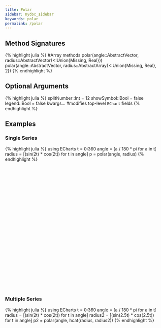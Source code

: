 ```yaml
---
title: Polar
sidebar: mydoc_sidebar
keywords: polar
permalink: /polar
---
```


## Method Signatures
{% highlight julia %}
#Array methods
polar(angle::AbstractVector, radius::AbstractVector{<:Union{Missing, Real}})
polar(angle::AbstractVector, radius::AbstractArray{<:Union{Missing, Real}, 2})
{% endhighlight %}

## Optional Arguments
{% highlight julia %}
splitNumber::Int = 12
showSymbol::Bool = false
legend::Bool = false
kwargs... #modifies top-level `EChart` fields
{% endhighlight %}

## Examples

### Single Series
{% highlight julia %}
using ECharts
t = 0:360
angle = [a / 180 * pi for a in t]
radius = [(sin(2t) * cos(2t)) for t in angle]
p = polar(angle, radius)
{% endhighlight %}

<div id="polar1" style="height:400px;width:800px;"></div>
<script type="text/javascript">

    // Initialize after dom ready
    var myChart = echarts.init(document.getElementById("polar1"), JSON.parse(roma()));

    // Load data into the ECharts instance
    myChart.setOption(
{"radiusAxis":{"splitNumber":5,"scale":false,"minInterval":0,"min":0,"triggerEvent":false,"polarIndex":0,"inverse":false,"nameLocation":"start","nameGap":15,"silent":true,"type":"value"},"ec_charttype":"polar","series":[{"name":"Series 1","yAxisIndex":0,"xAxisIndex":0,"smooth":false,"data":[[0.0,0.0],[0.03487823687206265,0.017453292519943295],[0.06958655048003272,0.03490658503988659],[0.10395584540887964,0.05235987755982988],[0.13781867790849958,0.06981317007977318],[0.17101007166283433,0.08726646259971647],[0.2033683215379001,0.10471975511965977],[0.2347357813929454,0.12217304763960307],[0.26495963211660245,0.13962634015954636],[0.2938926261462365,0.15707963267948966],[0.3213938048432697,0.17453292519943295],[0.3473291852294986,0.19198621771937624],[0.37157241273869707,0.20943951023931953],[0.394005376803361,0.22689280275926282],[0.41451878627752087,0.24434609527920614],[0.4330127018922193,0.2617993877991494],[0.44939702314958346,0.2792526803190927],[0.4635919272833937,0.296705972839036],[0.4755282581475768,0.3141592653589793],[0.48514786313799824,0.33161255787892263],[0.49240387650610395,0.3490658503988659],[0.4972609476841367,0.3665191429188092],[0.4996954135095479,0.3839724354387525],[0.4996954135095479,0.40142572795869574],[0.49726094768413664,0.41887902047863906],[0.49240387650610407,0.4363323129985824],[0.48514786313799824,0.45378560551852565],[0.4755282581475768,0.47123889803846897],[0.4635919272833937,0.4886921905584123],[0.4493970231495835,0.5061454830783556],[0.4330127018922194,0.5235987755982988],[0.41451878627752087,0.5410520681182421],[0.39400537680336106,0.5585053606381855],[0.37157241273869723,0.5759586531581287],[0.34732918522949874,0.593411945678072],[0.32139380484326974,0.6108652381980153],[0.29389262614623657,0.6283185307179586],[0.26495963211660245,0.6457718232379019],[0.23473578139294535,0.6632251157578453],[0.20336832153790002,0.6806784082777886],[0.1710100716628344,0.6981317007977318],[0.1378186779084996,0.7155849933176751],[0.10395584540887964,0.7330382858376184],[0.06958655048003265,0.7504915783575618],[0.03487823687206276,0.767944870877505],[6.123233995736766e-17,0.7853981633974483],[-0.034878236872062415,0.8028514559173915],[-0.06958655048003275,0.8203047484373349],[-0.10395584540887953,0.8377580409572781],[-0.1378186779084993,0.8552113334772213],[-0.17101007166283433,0.8726646259971648],[-0.2033683215378999,0.890117918517108],[-0.23473578139294524,0.9075712110370513],[-0.26495963211660234,0.9250245035569946],[-0.2938926261462365,0.9424777960769379],[-0.3213938048432697,0.9599310885968813],[-0.3473291852294987,0.9773843811168246],[-0.37157241273869707,0.9948376736367678],[-0.39400537680336106,1.0122909661567112],[-0.4145187862775207,1.0297442586766543],[-0.4330127018922192,1.0471975511965976],[-0.4493970231495834,1.064650843716541],[-0.4635919272833936,1.0821041362364843],[-0.4755282581475767,1.0995574287564276],[-0.4851478631379983,1.117010721276371],[-0.49240387650610407,1.1344640137963142],[-0.4972609476841366,1.1519173063162573],[-0.4996954135095479,1.1693705988362009],[-0.4996954135095479,1.186823891356144],[-0.4972609476841366,1.2042771838760875],[-0.49240387650610407,1.2217304763960306],[-0.4851478631379983,1.239183768915974],[-0.4755282581475768,1.2566370614359172],[-0.4635919272833937,1.2740903539558606],[-0.44939702314958346,1.2915436464758039],[-0.4330127018922193,1.3089969389957472],[-0.4145187862775208,1.3264502315156905],[-0.3940053768033611,1.3439035240356336],[-0.371572412738697,1.3613568165555772],[-0.3473291852294988,1.3788101090755203],[-0.3213938048432698,1.3962634015954636],[-0.2938926261462366,1.413716694115407],[-0.2649596321166025,1.4311699866353502],[-0.2347357813929454,1.4486232791552935],[-0.2033683215379001,1.4660765716752369],[-0.17101007166283472,1.48352986419518],[-0.13781867790849947,1.5009831567151235],[-0.10395584540887992,1.5184364492350666],[-0.06958655048003294,1.53588974175501],[-0.034878236872062825,1.5533430342749532],[-1.2246467991473532e-16,1.5707963267948966],[0.03487823687206258,1.5882496193148399],[0.06958655048003226,1.605702911834783],[0.10395584540887969,1.6231562043547265],[0.13781867790849966,1.6406094968746698],[0.17101007166283447,1.6580627893946132],[0.20336832153789985,1.6755160819145563],[0.23473578139294518,1.6929693744344996],[0.26495963211660195,1.7104226669544427],[0.29389262614623685,1.7278759594743864],[0.3213938048432696,1.7453292519943295],[0.3473291852294986,1.7627825445142729],[0.37157241273869684,1.780235837034216],[0.39400537680336073,1.7976891295541593],[0.41451878627752065,1.8151424220741026],[0.4330127018922194,1.8325957145940461],[0.4493970231495834,1.8500490071139892],[0.4635919272833936,1.8675022996339325],[0.4755282581475767,1.8849555921538759],[0.48514786313799807,1.902408884673819],[0.492403876506104,1.9198621771937625],[0.4972609476841367,1.9373154697137058],[0.4996954135095479,1.9547687622336491],[0.4996954135095478,1.9722220547535922],[0.4972609476841367,1.9896753472735356],[0.49240387650610407,2.007128639793479],[0.4851478631379982,2.0245819323134224],[0.4755282581475768,2.0420352248333655],[0.4635919272833939,2.0594885173533086],[0.4493970231495835,2.076941809873252],[0.43301270189221963,2.0943951023931953],[0.41451878627752087,2.111848394913139],[0.3940053768033612,2.129301687433082],[0.37157241273869707,2.1467549799530254],[0.34732918522949885,2.1642082724729685],[0.32139380484327024,2.1816615649929116],[0.2938926261462367,2.199114857512855],[0.26495963211660223,2.2165681500327987],[0.23473578139294546,2.234021442552742],[0.20336832153790052,2.251474735072685],[0.17101007166283433,2.2689280275926285],[0.13781867790849997,2.2863813201125716],[0.10395584540888042,2.3038346126325147],[0.069586550480033,2.321287905152458],[0.03487823687206244,2.3387411976724017],[1.8369701987210297e-16,2.356194490192345],[-0.034878236872062075,2.373647782712288],[-0.06958655048003265,2.3911010752322315],[-0.10395584540888006,2.408554367752175],[-0.1378186779084996,2.426007660272118],[-0.171010071662834,2.443460952792061],[-0.2033683215379002,2.4609142453120048],[-0.23473578139294515,2.478367537831948],[-0.26495963211660184,2.495820830351891],[-0.2938926261462364,2.5132741228718345],[-0.3213938048432699,2.530727415391778],[-0.34732918522949857,2.548180707911721],[-0.3715724127386968,2.5656340004316642],[-0.394005376803361,2.5830872929516078],[-0.4145187862775206,2.600540585471551],[-0.4330127018922194,2.6179938779914944],[-0.4493970231495833,2.6354471705114375],[-0.4635919272833938,2.652900463031381],[-0.4755282581475767,2.670353755551324],[-0.4851478631379981,2.6878070480712672],[-0.492403876506104,2.705260340591211],[-0.4972609476841367,2.7227136331111543],[-0.4996954135095478,2.7401669256310974],[-0.4996954135095479,2.7576202181510405],[-0.49726094768413676,2.7750735106709836],[-0.49240387650610407,2.792526803190927],[-0.4851478631379982,2.8099800957108707],[-0.47552825814757693,2.827433388230814],[-0.463591927283394,2.844886680750757],[-0.44939702314958346,2.8623399732707004],[-0.4330127018922196,2.8797932657906435],[-0.41451878627752087,2.897246558310587],[-0.39400537680336123,2.91469985083053],[-0.3715724127386971,2.9321531433504737],[-0.3473291852294989,2.949606435870417],[-0.32139380484327024,2.96705972839036],[-0.29389262614623674,2.9845130209103035],[-0.26495963211660223,3.001966313430247],[-0.23473578139294554,3.01941960595019],[-0.2033683215379006,3.036872898470133],[-0.17101007166283438,3.0543261909900767],[-0.13781867790850003,3.07177948351002],[-0.10395584540888049,3.089232776029963],[-0.06958655048003305,3.1066860685499065],[-0.034878236872062506,3.12413936106985],[-2.4492935982947064e-16,3.141592653589793],[0.03487823687206201,3.159045946109736],[0.06958655048003258,3.1764992386296798],[0.10395584540887913,3.193952531149623],[0.1378186779084987,3.211405823669566],[0.17101007166283394,3.2288591161895095],[0.20336832153790013,3.246312408709453],[0.23473578139294585,3.2637657012293966],[0.2649596321166026,3.2812189937493397],[0.29389262614623635,3.2986722862692828],[0.32139380484326985,3.3161255787892263],[0.3473291852294985,3.3335788713091694],[0.37157241273869673,3.3510321638291125],[0.39400537680336095,3.368485456349056],[0.4145187862775206,3.385938748868999],[0.4330127018922189,3.4033920413889422],[0.44939702314958296,3.4208453339088853],[0.4635919272833937,3.4382986264288293],[0.475528258147577,3.455751918948773],[0.48514786313799824,3.473205211468716],[0.49240387650610395,3.490658503988659],[0.4972609476841367,3.5081117965086026],[0.4996954135095479,3.5255650890285457],[0.4996954135095479,3.543018381548489],[0.4972609476841368,3.560471674068432],[0.49240387650610407,3.5779249665883754],[0.4851478631379984,3.5953782591083185],[0.47552825814757715,3.6128315516282616],[0.4635919272833939,3.630284844148205],[0.44939702314958313,3.647738136668149],[0.4330127018922192,3.6651914291880923],[0.41451878627752087,3.6826447217080354],[0.3940053768033613,3.7000980142279785],[0.3715724127386971,3.717551306747922],[0.3473291852294989,3.735004599267865],[0.3213938048432703,3.752457891787808],[0.29389262614623685,3.7699111843077517],[0.26495963211660306,3.787364476827695],[0.23473578139294637,3.804817769347638],[0.20336832153790063,3.8222710618675815],[0.17101007166283444,3.839724354387525],[0.13781867790849922,3.8571776469074686],[0.10395584540887966,3.8746309394274117],[0.06958655048003312,3.8920842319473548],[0.03487823687206256,3.9095375244672983],[3.061616997868383e-16,3.9269908169872414],[-0.03487823687206195,3.9444441095071845],[-0.06958655048003252,3.961897402027128],[-0.10395584540887907,3.979350694547071],[-0.1378186779084986,3.9968039870670142],[-0.17101007166283388,4.014257279586958],[-0.20336832153790088,4.031710572106902],[-0.2347357813929458,4.049163864626845],[-0.26495963211660256,4.066617157146788],[-0.2938926261462363,4.084070449666731],[-0.3213938048432691,4.101523742186674],[-0.34732918522949785,4.118977034706617],[-0.3715724127386973,4.136430327226561],[-0.3940053768033609,4.153883619746504],[-0.41451878627752053,4.171336912266447],[-0.4330127018922189,4.1887902047863905],[-0.44939702314958285,4.206243497306334],[-0.4635919272833937,4.223696789826278],[-0.4755282581475767,4.241150082346221],[-0.48514786313799807,4.258603374866164],[-0.4924038765061041,4.276056667386108],[-0.49726094768413676,4.293509959906051],[-0.4996954135095478,4.310963252425994],[-0.4996954135095479,4.328416544945937],[-0.49726094768413676,4.34586983746588],[-0.4924038765061043,4.363323129985823],[-0.4851478631379982,4.380776422505767],[-0.4755282581475769,4.39822971502571],[-0.463591927283394,4.4156830075456535],[-0.44939702314958324,4.4331363000655974],[-0.43301270189221924,4.4505895925855405],[-0.4145187862775209,4.468042885105484],[-0.3940053768033613,4.485496177625427],[-0.37157241273869773,4.50294947014537],[-0.3473291852294983,4.520402762665314],[-0.3213938048432697,4.537856055185257],[-0.29389262614623685,4.5553093477052],[-0.2649596321166031,4.572762640225143],[-0.23473578139294643,4.590215932745086],[-0.20336832153790152,4.607669225265029],[-0.1710100716628345,4.625122517784973],[-0.13781867790850014,4.642575810304916],[-0.10395584540887887,4.66002910282486],[-0.0695865504800323,4.6774823953448035],[-0.03487823687206262,4.694935687864747],[-3.6739403974420594e-16,4.71238898038469],[0.03487823687206189,4.729842272904633],[0.06958655048003158,4.747295565424576],[0.10395584540887816,4.764748857944519],[0.13781867790849942,4.782202150464463],[0.1710100716628338,4.799655442984406],[0.20336832153790083,4.81710873550435],[0.23473578139294574,4.834562028024293],[0.2649596321166025,4.852015320544236],[0.29389262614623624,4.869468613064179],[0.32139380484326907,4.886921905584122],[0.3473291852294978,4.9043751981040655],[0.37157241273869723,4.9218284906240095],[0.39400537680336084,4.939281783143953],[0.41451878627752053,4.956735075663896],[0.43301270189221885,4.974188368183839],[0.4493970231495829,4.991641660703782],[0.4635919272833937,5.009094953223726],[0.47552825814757665,5.026548245743669],[0.485147863137998,5.044001538263612],[0.4924038765061042,5.061454830783556],[0.4972609476841367,5.078908123303499],[0.4996954135095479,5.096361415823442],[0.4996954135095479,5.113814708343385],[0.49726094768413676,5.1312680008633285],[0.49240387650610423,5.148721293383272],[0.4851478631379983,5.1661745859032155],[0.47552825814757693,5.183627878423159],[0.463591927283394,5.201081170943102],[0.44939702314958324,5.218534463463046],[0.4330127018922192,5.235987755982989],[0.414518786277521,5.253441048502932],[0.39400537680336134,5.270894341022875],[0.37157241273869784,5.288347633542818],[0.34732918522949835,5.305800926062762],[0.32139380484326974,5.323254218582705],[0.2938926261462369,5.340707511102648],[0.26495963211660317,5.358160803622591],[0.23473578139294646,5.3756140961425345],[0.20336832153790158,5.393067388662478],[0.17101007166283458,5.410520681182422],[0.1378186779085002,5.427973973702365],[0.10395584540887894,5.445427266222309],[0.06958655048003237,5.462880558742252],[0.034878236872062686,5.480333851262195],[4.286263797015736e-16,5.497787143782138],[-0.03487823687206183,5.515240436302081],[-0.06958655048003151,5.532693728822024],[-0.10395584540887809,5.550147021341967],[-0.13781867790849936,5.567600313861911],[-0.17101007166283377,5.585053606381854],[-0.20336832153790077,5.602506898901798],[-0.23473578139294568,5.619960191421741],[-0.26495963211660245,5.6374134839416845],[-0.29389262614623624,5.654866776461628],[-0.321393804843269,5.672320068981571],[-0.3473291852294978,5.689773361501514],[-0.37157241273869723,5.707226654021458],[-0.39400537680336084,5.724679946541401],[-0.4145187862775205,5.742133239061344],[-0.4330127018922188,5.759586531581287],[-0.4493970231495829,5.77703982410123],[-0.4635919272833937,5.794493116621174],[-0.47552825814757665,5.811946409141117],[-0.485147863137998,5.82939970166106],[-0.49240387650610407,5.846852994181004],[-0.4972609476841367,5.8643062867009474],[-0.49969541350954777,5.8817595792208905],[-0.4996954135095478,5.899212871740834],[-0.49726094768413676,5.916666164260777],[-0.49240387650610434,5.93411945678072],[-0.48514786313799824,5.951572749300664],[-0.4755282581475769,5.969026041820607],[-0.46359192728339405,5.98647933434055],[-0.44939702314958335,6.003932626860494],[-0.43301270189221924,6.021385919380437],[-0.414518786277521,6.03883921190038],[-0.3940053768033614,6.056292504420323],[-0.37157241273869784,6.073745796940266],[-0.3473291852294984,6.09119908946021],[-0.32139380484326974,6.1086523819801535],[-0.29389262614623696,6.126105674500097],[-0.2649596321166033,6.14355896702004],[-0.2347357813929465,6.161012259539983],[-0.20336832153790163,6.178465552059926],[-0.17101007166283463,6.19591884457987],[-0.13781867790850028,6.213372137099813],[-0.10395584540887899,6.230825429619757],[-0.06958655048003243,6.2482787221397],[-0.03487823687206275,6.265732014659643],[-4.898587196589413e-16,6.283185307179586]],"showSymbol":false,"type":"line","coordinateSystem":"polar"}],"theme":{"geo":{"label":{"normal":{"textStyle":{"color":"#000000"}},"emphasis":{"textStyle":{"color":"rgb(100,0,0)"}}},"itemStyle":{"normal":{"borderColor":"#444444","borderWidth":0.5,"areaColor":"#eeeeee"},"emphasis":{"borderColor":"#444444","borderWidth":1,"areaColor":"rgba(255,215,0,0.8)"}}},"parallel":{"itemStyle":{"normal":{"borderWidth":0,"borderColor":"#ccc"},"emphasis":{"borderWidth":0,"borderColor":"#ccc"}}},"markPoint":{"label":{"normal":{"textStyle":{"color":"#eeeeee"}},"emphasis":{"textStyle":{"color":"#eeeeee"}}}},"visualMap":{"color":["#e01f54","#e7dbc3"]},"funnel":{"itemStyle":{"normal":{"borderWidth":0,"borderColor":"#ccc"},"emphasis":{"borderWidth":0,"borderColor":"#ccc"}}},"bar":{"itemStyle":{"normal":{"barBorderColor":"#ccc","barBorderWidth":0},"emphasis":{"barBorderColor":"#ccc","barBorderWidth":0}}},"map":{"label":{"normal":{"textStyle":{"color":"#000000"}},"emphasis":{"textStyle":{"color":"rgb(100,0,0)"}}},"itemStyle":{"normal":{"borderColor":"#444444","borderWidth":0.5,"areaColor":"#eeeeee"},"emphasis":{"borderColor":"#444444","borderWidth":1,"areaColor":"rgba(255,215,0,0.8)"}}},"scatter":{"itemStyle":{"normal":{"borderWidth":0,"borderColor":"#ccc"},"emphasis":{"borderWidth":0,"borderColor":"#ccc"}}},"pie":{"itemStyle":{"normal":{"borderWidth":0,"borderColor":"#ccc"},"emphasis":{"borderWidth":0,"borderColor":"#ccc"}}},"graph":{"label":{"normal":{"textStyle":{"color":"#eeeeee"}}},"symbolSize":4,"itemStyle":{"normal":{"borderWidth":0,"borderColor":"#ccc"}},"smooth":false,"symbol":"emptyCircle","color":["#e01f54","#001852","#f5e8c8","#b8d2c7","#c6b38e","#a4d8c2","#f3d999","#d3758f","#dcc392","#2e4783","#82b6e9","#ff6347","#a092f1","#0a915d","#eaf889","#6699FF","#ff6666","#3cb371","#d5b158","#38b6b6"],"lineStyle":{"normal":{"color":"#aaaaaa","width":1}}},"backgroundColor":"rgba(0,0,0,0)","line":{"symbolSize":4,"itemStyle":{"normal":{"borderWidth":1}},"smooth":false,"symbol":"emptyCircle","lineStyle":{"normal":{"width":2}}},"candlestick":{"itemStyle":{"normal":{"borderColor0":"#b8d2c7","color":"#e01f54","borderColor":"#f5e8c8","borderWidth":1,"color0":"#001852"}}},"sankey":{"itemStyle":{"normal":{"borderWidth":0,"borderColor":"#ccc"},"emphasis":{"borderWidth":0,"borderColor":"#ccc"}}},"valueAxis":{"axisLine":{"show":true,"lineStyle":{"color":"#333"}},"axisLabel":{"textStyle":{"color":"#333"},"show":true},"splitLine":{"show":true,"lineStyle":{"color":["#ccc"]}},"splitArea":{"areaStyle":{"color":["rgba(250,250,250,0.3)","rgba(200,200,200,0.3)"]},"show":false},"axisTick":{"show":true,"lineStyle":{"color":"#333"}}},"toolbox":{"iconStyle":{"normal":{"borderColor":"#999999"},"emphasis":{"borderColor":"#666666"}}},"categoryAxis":{"axisLine":{"show":true,"lineStyle":{"color":"#333"}},"axisLabel":{"textStyle":{"color":"#333"},"show":true},"splitLine":{"show":false,"lineStyle":{"color":["#ccc"]}},"splitArea":{"areaStyle":{"color":["rgba(250,250,250,0.3)","rgba(200,200,200,0.3)"]},"show":false},"axisTick":{"show":true,"lineStyle":{"color":"#333"}}},"tooltip":{"axisPointer":{"crossStyle":{"color":"#cccccc","width":1},"lineStyle":{"color":"#cccccc","width":1}}},"timeline":{"label":{"normal":{"textStyle":{"color":"#293c55"}},"emphasis":{"textStyle":{"color":"#293c55"}}},"controlStyle":{"normal":{"color":"#293c55","borderColor":"#293c55","borderWidth":0.5},"emphasis":{"color":"#293c55","borderColor":"#293c55","borderWidth":0.5}},"checkpointStyle":{"color":"#e43c59","borderColor":"rgba(194,53,49,0.5)"},"itemStyle":{"normal":{"color":"#293c55","borderWidth":1},"emphasis":{"color":"#a9334c"}},"lineStyle":{"color":"#293c55","width":1}},"radar":{"symbolSize":4,"itemStyle":{"normal":{"borderWidth":1}},"smooth":false,"symbol":"emptyCircle","lineStyle":{"normal":{"width":2}}},"logAxis":{"axisLine":{"show":true,"lineStyle":{"color":"#333"}},"axisLabel":{"textStyle":{"color":"#333"},"show":true},"splitLine":{"show":true,"lineStyle":{"color":["#ccc"]}},"splitArea":{"areaStyle":{"color":["rgba(250,250,250,0.3)","rgba(200,200,200,0.3)"]},"show":false},"axisTick":{"show":true,"lineStyle":{"color":"#333"}}},"textStyle":{},"gauge":{"itemStyle":{"normal":{"borderWidth":0,"borderColor":"#ccc"},"emphasis":{"borderWidth":0,"borderColor":"#ccc"}}},"boxplot":{"itemStyle":{"normal":{"borderWidth":1},"emphasis":{"borderWidth":2}}},"color":["#e01f54","#001852","#f5e8c8","#b8d2c7","#c6b38e","#a4d8c2","#f3d999","#d3758f","#dcc392","#2e4783","#82b6e9","#ff6347","#a092f1","#0a915d","#eaf889","#6699FF","#ff6666","#3cb371","#d5b158","#38b6b6"],"title":{"textStyle":{"color":"#333333"},"subtextStyle":{"color":"#aaaaaa"}},"dataZoom":{"dataBackgroundColor":"rgba(47,69,84,0.3)","textStyle":{"color":"#333333"},"handleSize":"100%","handleColor":"#a7b7cc","fillerColor":"rgba(167,183,204,0.4)","backgroundColor":"rgba(47,69,84,0)"},"timeAxis":{"axisLine":{"show":true,"lineStyle":{"color":"#333"}},"axisLabel":{"textStyle":{"color":"#333"},"show":true},"splitLine":{"show":true,"lineStyle":{"color":["#ccc"]}},"splitArea":{"areaStyle":{"color":["rgba(250,250,250,0.3)","rgba(200,200,200,0.3)"]},"show":false},"axisTick":{"show":true,"lineStyle":{"color":"#333"}}},"legend":{"textStyle":{"color":"#333333"}}},"toolbox":{"feature":{},"orient":"vertical","itemSize":15,"height":"auto","zlevel":0,"z":2,"itemGap":20,"right":"auto","top":"center","width":"auto","show":false,"showTitle":true},"ec_width":800,"ec_height":400,"polar":[{"zlevel":0,"center":["50%","50%"],"z":2}],"grid":[{"height":"auto","show":false,"width":"auto","backgroundColor":"transparent"}],"angleAxis":{"splitNumber":12,"minInterval":0,"clockwise":true,"polarIndex":0,"type":"value","scale":false,"silent":true},"title":[{"left":"left","borderColor":"transparent","bottom":"auto","padding":5,"zlevel":0,"borderWidth":1,"target":"blank","z":2,"itemGap":5,"shadowOffsetY":0,"shadowOffsetX":0,"right":"auto","top":"auto","subtarget":"blank","show":true}]}
        );
</script>

### Multiple Series

{% highlight julia %}
using ECharts
t = 0:360
angle = [a / 180 * pi for a in t]
radius = [(sin(2t) * cos(2t)) for t in angle]
radius2 = [(sin(2.5t) * cos(2.5t)) for t in angle]
p2 = polar(angle, hcat(radius, radius2))
{% endhighlight %}

<div id="polar2" style="height:400px;width:800px;"></div>
<script type="text/javascript">

    // Initialize after dom ready
    var myChart = echarts.init(document.getElementById("polar2"), JSON.parse(roma()));

    // Load data into the ECharts instance
    myChart.setOption(
{"radiusAxis":{"splitNumber":5,"scale":false,"minInterval":0,"min":0,"triggerEvent":false,"polarIndex":0,"inverse":false,"nameLocation":"start","nameGap":15,"silent":true,"type":"value"},"ec_charttype":"polar","series":[{"name":"Series 1","yAxisIndex":0,"xAxisIndex":0,"smooth":false,"data":[[0.0,0.0],[0.03487823687206265,0.017453292519943295],[0.06958655048003272,0.03490658503988659],[0.10395584540887964,0.05235987755982988],[0.13781867790849958,0.06981317007977318],[0.17101007166283433,0.08726646259971647],[0.2033683215379001,0.10471975511965977],[0.2347357813929454,0.12217304763960307],[0.26495963211660245,0.13962634015954636],[0.2938926261462365,0.15707963267948966],[0.3213938048432697,0.17453292519943295],[0.3473291852294986,0.19198621771937624],[0.37157241273869707,0.20943951023931953],[0.394005376803361,0.22689280275926282],[0.41451878627752087,0.24434609527920614],[0.4330127018922193,0.2617993877991494],[0.44939702314958346,0.2792526803190927],[0.4635919272833937,0.296705972839036],[0.4755282581475768,0.3141592653589793],[0.48514786313799824,0.33161255787892263],[0.49240387650610395,0.3490658503988659],[0.4972609476841367,0.3665191429188092],[0.4996954135095479,0.3839724354387525],[0.4996954135095479,0.40142572795869574],[0.49726094768413664,0.41887902047863906],[0.49240387650610407,0.4363323129985824],[0.48514786313799824,0.45378560551852565],[0.4755282581475768,0.47123889803846897],[0.4635919272833937,0.4886921905584123],[0.4493970231495835,0.5061454830783556],[0.4330127018922194,0.5235987755982988],[0.41451878627752087,0.5410520681182421],[0.39400537680336106,0.5585053606381855],[0.37157241273869723,0.5759586531581287],[0.34732918522949874,0.593411945678072],[0.32139380484326974,0.6108652381980153],[0.29389262614623657,0.6283185307179586],[0.26495963211660245,0.6457718232379019],[0.23473578139294535,0.6632251157578453],[0.20336832153790002,0.6806784082777886],[0.1710100716628344,0.6981317007977318],[0.1378186779084996,0.7155849933176751],[0.10395584540887964,0.7330382858376184],[0.06958655048003265,0.7504915783575618],[0.03487823687206276,0.767944870877505],[6.123233995736766e-17,0.7853981633974483],[-0.034878236872062415,0.8028514559173915],[-0.06958655048003275,0.8203047484373349],[-0.10395584540887953,0.8377580409572781],[-0.1378186779084993,0.8552113334772213],[-0.17101007166283433,0.8726646259971648],[-0.2033683215378999,0.890117918517108],[-0.23473578139294524,0.9075712110370513],[-0.26495963211660234,0.9250245035569946],[-0.2938926261462365,0.9424777960769379],[-0.3213938048432697,0.9599310885968813],[-0.3473291852294987,0.9773843811168246],[-0.37157241273869707,0.9948376736367678],[-0.39400537680336106,1.0122909661567112],[-0.4145187862775207,1.0297442586766543],[-0.4330127018922192,1.0471975511965976],[-0.4493970231495834,1.064650843716541],[-0.4635919272833936,1.0821041362364843],[-0.4755282581475767,1.0995574287564276],[-0.4851478631379983,1.117010721276371],[-0.49240387650610407,1.1344640137963142],[-0.4972609476841366,1.1519173063162573],[-0.4996954135095479,1.1693705988362009],[-0.4996954135095479,1.186823891356144],[-0.4972609476841366,1.2042771838760875],[-0.49240387650610407,1.2217304763960306],[-0.4851478631379983,1.239183768915974],[-0.4755282581475768,1.2566370614359172],[-0.4635919272833937,1.2740903539558606],[-0.44939702314958346,1.2915436464758039],[-0.4330127018922193,1.3089969389957472],[-0.4145187862775208,1.3264502315156905],[-0.3940053768033611,1.3439035240356336],[-0.371572412738697,1.3613568165555772],[-0.3473291852294988,1.3788101090755203],[-0.3213938048432698,1.3962634015954636],[-0.2938926261462366,1.413716694115407],[-0.2649596321166025,1.4311699866353502],[-0.2347357813929454,1.4486232791552935],[-0.2033683215379001,1.4660765716752369],[-0.17101007166283472,1.48352986419518],[-0.13781867790849947,1.5009831567151235],[-0.10395584540887992,1.5184364492350666],[-0.06958655048003294,1.53588974175501],[-0.034878236872062825,1.5533430342749532],[-1.2246467991473532e-16,1.5707963267948966],[0.03487823687206258,1.5882496193148399],[0.06958655048003226,1.605702911834783],[0.10395584540887969,1.6231562043547265],[0.13781867790849966,1.6406094968746698],[0.17101007166283447,1.6580627893946132],[0.20336832153789985,1.6755160819145563],[0.23473578139294518,1.6929693744344996],[0.26495963211660195,1.7104226669544427],[0.29389262614623685,1.7278759594743864],[0.3213938048432696,1.7453292519943295],[0.3473291852294986,1.7627825445142729],[0.37157241273869684,1.780235837034216],[0.39400537680336073,1.7976891295541593],[0.41451878627752065,1.8151424220741026],[0.4330127018922194,1.8325957145940461],[0.4493970231495834,1.8500490071139892],[0.4635919272833936,1.8675022996339325],[0.4755282581475767,1.8849555921538759],[0.48514786313799807,1.902408884673819],[0.492403876506104,1.9198621771937625],[0.4972609476841367,1.9373154697137058],[0.4996954135095479,1.9547687622336491],[0.4996954135095478,1.9722220547535922],[0.4972609476841367,1.9896753472735356],[0.49240387650610407,2.007128639793479],[0.4851478631379982,2.0245819323134224],[0.4755282581475768,2.0420352248333655],[0.4635919272833939,2.0594885173533086],[0.4493970231495835,2.076941809873252],[0.43301270189221963,2.0943951023931953],[0.41451878627752087,2.111848394913139],[0.3940053768033612,2.129301687433082],[0.37157241273869707,2.1467549799530254],[0.34732918522949885,2.1642082724729685],[0.32139380484327024,2.1816615649929116],[0.2938926261462367,2.199114857512855],[0.26495963211660223,2.2165681500327987],[0.23473578139294546,2.234021442552742],[0.20336832153790052,2.251474735072685],[0.17101007166283433,2.2689280275926285],[0.13781867790849997,2.2863813201125716],[0.10395584540888042,2.3038346126325147],[0.069586550480033,2.321287905152458],[0.03487823687206244,2.3387411976724017],[1.8369701987210297e-16,2.356194490192345],[-0.034878236872062075,2.373647782712288],[-0.06958655048003265,2.3911010752322315],[-0.10395584540888006,2.408554367752175],[-0.1378186779084996,2.426007660272118],[-0.171010071662834,2.443460952792061],[-0.2033683215379002,2.4609142453120048],[-0.23473578139294515,2.478367537831948],[-0.26495963211660184,2.495820830351891],[-0.2938926261462364,2.5132741228718345],[-0.3213938048432699,2.530727415391778],[-0.34732918522949857,2.548180707911721],[-0.3715724127386968,2.5656340004316642],[-0.394005376803361,2.5830872929516078],[-0.4145187862775206,2.600540585471551],[-0.4330127018922194,2.6179938779914944],[-0.4493970231495833,2.6354471705114375],[-0.4635919272833938,2.652900463031381],[-0.4755282581475767,2.670353755551324],[-0.4851478631379981,2.6878070480712672],[-0.492403876506104,2.705260340591211],[-0.4972609476841367,2.7227136331111543],[-0.4996954135095478,2.7401669256310974],[-0.4996954135095479,2.7576202181510405],[-0.49726094768413676,2.7750735106709836],[-0.49240387650610407,2.792526803190927],[-0.4851478631379982,2.8099800957108707],[-0.47552825814757693,2.827433388230814],[-0.463591927283394,2.844886680750757],[-0.44939702314958346,2.8623399732707004],[-0.4330127018922196,2.8797932657906435],[-0.41451878627752087,2.897246558310587],[-0.39400537680336123,2.91469985083053],[-0.3715724127386971,2.9321531433504737],[-0.3473291852294989,2.949606435870417],[-0.32139380484327024,2.96705972839036],[-0.29389262614623674,2.9845130209103035],[-0.26495963211660223,3.001966313430247],[-0.23473578139294554,3.01941960595019],[-0.2033683215379006,3.036872898470133],[-0.17101007166283438,3.0543261909900767],[-0.13781867790850003,3.07177948351002],[-0.10395584540888049,3.089232776029963],[-0.06958655048003305,3.1066860685499065],[-0.034878236872062506,3.12413936106985],[-2.4492935982947064e-16,3.141592653589793],[0.03487823687206201,3.159045946109736],[0.06958655048003258,3.1764992386296798],[0.10395584540887913,3.193952531149623],[0.1378186779084987,3.211405823669566],[0.17101007166283394,3.2288591161895095],[0.20336832153790013,3.246312408709453],[0.23473578139294585,3.2637657012293966],[0.2649596321166026,3.2812189937493397],[0.29389262614623635,3.2986722862692828],[0.32139380484326985,3.3161255787892263],[0.3473291852294985,3.3335788713091694],[0.37157241273869673,3.3510321638291125],[0.39400537680336095,3.368485456349056],[0.4145187862775206,3.385938748868999],[0.4330127018922189,3.4033920413889422],[0.44939702314958296,3.4208453339088853],[0.4635919272833937,3.4382986264288293],[0.475528258147577,3.455751918948773],[0.48514786313799824,3.473205211468716],[0.49240387650610395,3.490658503988659],[0.4972609476841367,3.5081117965086026],[0.4996954135095479,3.5255650890285457],[0.4996954135095479,3.543018381548489],[0.4972609476841368,3.560471674068432],[0.49240387650610407,3.5779249665883754],[0.4851478631379984,3.5953782591083185],[0.47552825814757715,3.6128315516282616],[0.4635919272833939,3.630284844148205],[0.44939702314958313,3.647738136668149],[0.4330127018922192,3.6651914291880923],[0.41451878627752087,3.6826447217080354],[0.3940053768033613,3.7000980142279785],[0.3715724127386971,3.717551306747922],[0.3473291852294989,3.735004599267865],[0.3213938048432703,3.752457891787808],[0.29389262614623685,3.7699111843077517],[0.26495963211660306,3.787364476827695],[0.23473578139294637,3.804817769347638],[0.20336832153790063,3.8222710618675815],[0.17101007166283444,3.839724354387525],[0.13781867790849922,3.8571776469074686],[0.10395584540887966,3.8746309394274117],[0.06958655048003312,3.8920842319473548],[0.03487823687206256,3.9095375244672983],[3.061616997868383e-16,3.9269908169872414],[-0.03487823687206195,3.9444441095071845],[-0.06958655048003252,3.961897402027128],[-0.10395584540887907,3.979350694547071],[-0.1378186779084986,3.9968039870670142],[-0.17101007166283388,4.014257279586958],[-0.20336832153790088,4.031710572106902],[-0.2347357813929458,4.049163864626845],[-0.26495963211660256,4.066617157146788],[-0.2938926261462363,4.084070449666731],[-0.3213938048432691,4.101523742186674],[-0.34732918522949785,4.118977034706617],[-0.3715724127386973,4.136430327226561],[-0.3940053768033609,4.153883619746504],[-0.41451878627752053,4.171336912266447],[-0.4330127018922189,4.1887902047863905],[-0.44939702314958285,4.206243497306334],[-0.4635919272833937,4.223696789826278],[-0.4755282581475767,4.241150082346221],[-0.48514786313799807,4.258603374866164],[-0.4924038765061041,4.276056667386108],[-0.49726094768413676,4.293509959906051],[-0.4996954135095478,4.310963252425994],[-0.4996954135095479,4.328416544945937],[-0.49726094768413676,4.34586983746588],[-0.4924038765061043,4.363323129985823],[-0.4851478631379982,4.380776422505767],[-0.4755282581475769,4.39822971502571],[-0.463591927283394,4.4156830075456535],[-0.44939702314958324,4.4331363000655974],[-0.43301270189221924,4.4505895925855405],[-0.4145187862775209,4.468042885105484],[-0.3940053768033613,4.485496177625427],[-0.37157241273869773,4.50294947014537],[-0.3473291852294983,4.520402762665314],[-0.3213938048432697,4.537856055185257],[-0.29389262614623685,4.5553093477052],[-0.2649596321166031,4.572762640225143],[-0.23473578139294643,4.590215932745086],[-0.20336832153790152,4.607669225265029],[-0.1710100716628345,4.625122517784973],[-0.13781867790850014,4.642575810304916],[-0.10395584540887887,4.66002910282486],[-0.0695865504800323,4.6774823953448035],[-0.03487823687206262,4.694935687864747],[-3.6739403974420594e-16,4.71238898038469],[0.03487823687206189,4.729842272904633],[0.06958655048003158,4.747295565424576],[0.10395584540887816,4.764748857944519],[0.13781867790849942,4.782202150464463],[0.1710100716628338,4.799655442984406],[0.20336832153790083,4.81710873550435],[0.23473578139294574,4.834562028024293],[0.2649596321166025,4.852015320544236],[0.29389262614623624,4.869468613064179],[0.32139380484326907,4.886921905584122],[0.3473291852294978,4.9043751981040655],[0.37157241273869723,4.9218284906240095],[0.39400537680336084,4.939281783143953],[0.41451878627752053,4.956735075663896],[0.43301270189221885,4.974188368183839],[0.4493970231495829,4.991641660703782],[0.4635919272833937,5.009094953223726],[0.47552825814757665,5.026548245743669],[0.485147863137998,5.044001538263612],[0.4924038765061042,5.061454830783556],[0.4972609476841367,5.078908123303499],[0.4996954135095479,5.096361415823442],[0.4996954135095479,5.113814708343385],[0.49726094768413676,5.1312680008633285],[0.49240387650610423,5.148721293383272],[0.4851478631379983,5.1661745859032155],[0.47552825814757693,5.183627878423159],[0.463591927283394,5.201081170943102],[0.44939702314958324,5.218534463463046],[0.4330127018922192,5.235987755982989],[0.414518786277521,5.253441048502932],[0.39400537680336134,5.270894341022875],[0.37157241273869784,5.288347633542818],[0.34732918522949835,5.305800926062762],[0.32139380484326974,5.323254218582705],[0.2938926261462369,5.340707511102648],[0.26495963211660317,5.358160803622591],[0.23473578139294646,5.3756140961425345],[0.20336832153790158,5.393067388662478],[0.17101007166283458,5.410520681182422],[0.1378186779085002,5.427973973702365],[0.10395584540887894,5.445427266222309],[0.06958655048003237,5.462880558742252],[0.034878236872062686,5.480333851262195],[4.286263797015736e-16,5.497787143782138],[-0.03487823687206183,5.515240436302081],[-0.06958655048003151,5.532693728822024],[-0.10395584540887809,5.550147021341967],[-0.13781867790849936,5.567600313861911],[-0.17101007166283377,5.585053606381854],[-0.20336832153790077,5.602506898901798],[-0.23473578139294568,5.619960191421741],[-0.26495963211660245,5.6374134839416845],[-0.29389262614623624,5.654866776461628],[-0.321393804843269,5.672320068981571],[-0.3473291852294978,5.689773361501514],[-0.37157241273869723,5.707226654021458],[-0.39400537680336084,5.724679946541401],[-0.4145187862775205,5.742133239061344],[-0.4330127018922188,5.759586531581287],[-0.4493970231495829,5.77703982410123],[-0.4635919272833937,5.794493116621174],[-0.47552825814757665,5.811946409141117],[-0.485147863137998,5.82939970166106],[-0.49240387650610407,5.846852994181004],[-0.4972609476841367,5.8643062867009474],[-0.49969541350954777,5.8817595792208905],[-0.4996954135095478,5.899212871740834],[-0.49726094768413676,5.916666164260777],[-0.49240387650610434,5.93411945678072],[-0.48514786313799824,5.951572749300664],[-0.4755282581475769,5.969026041820607],[-0.46359192728339405,5.98647933434055],[-0.44939702314958335,6.003932626860494],[-0.43301270189221924,6.021385919380437],[-0.414518786277521,6.03883921190038],[-0.3940053768033614,6.056292504420323],[-0.37157241273869784,6.073745796940266],[-0.3473291852294984,6.09119908946021],[-0.32139380484326974,6.1086523819801535],[-0.29389262614623696,6.126105674500097],[-0.2649596321166033,6.14355896702004],[-0.2347357813929465,6.161012259539983],[-0.20336832153790163,6.178465552059926],[-0.17101007166283463,6.19591884457987],[-0.13781867790850028,6.213372137099813],[-0.10395584540887899,6.230825429619757],[-0.06958655048003243,6.2482787221397],[-0.03487823687206275,6.265732014659643],[-4.898587196589413e-16,6.283185307179586]],"showSymbol":false,"type":"line","coordinateSystem":"polar"},{"name":"Series 2","yAxisIndex":0,"xAxisIndex":0,"smooth":false,"data":[[0.0,0.0],[0.04357787137382909,0.017453292519943295],[0.08682408883346517,0.03490658503988659],[0.12940952255126037,0.05235987755982988],[0.17101007166283433,0.06981317007977318],[0.21130913087034972,0.08726646259971647],[0.24999999999999997,0.10471975511965977],[0.286788218175523,0.12217304763960307],[0.3213938048432697,0.13962634015954636],[0.3535533905932738,0.15707963267948966],[0.383022221559489,0.17453292519943295],[0.4095760221444959,0.19198621771937624],[0.4330127018922193,0.20943951023931953],[0.453153893518325,0.22689280275926282],[0.46984631039295416,0.24434609527920614],[0.48296291314453416,0.2617993877991494],[0.49240387650610395,0.2792526803190927],[0.4980973490458727,0.296705972839036],[0.5,0.3141592653589793],[0.4980973490458728,0.33161255787892263],[0.49240387650610407,0.3490658503988659],[0.48296291314453416,0.3665191429188092],[0.46984631039295416,0.3839724354387525],[0.45315389351832497,0.40142572795869574],[0.4330127018922194,0.41887902047863906],[0.4095760221444959,0.4363323129985824],[0.383022221559489,0.45378560551852565],[0.35355339059327384,0.47123889803846897],[0.32139380484326974,0.4886921905584123],[0.28678821817552297,0.5061454830783556],[0.25000000000000017,0.5235987755982988],[0.21130913087034975,0.5410520681182421],[0.1710100716628344,0.5585053606381855],[0.12940952255126073,0.5759586531581287],[0.08682408883346536,0.593411945678072],[0.0435778713738291,0.6108652381980153],[6.123233995736766e-17,0.6283185307179586],[-0.04357787137382898,0.6457718232379019],[-0.08682408883346523,0.6632251157578453],[-0.12940952255126062,0.6806784082777886],[-0.17101007166283433,0.6981317007977318],[-0.21130913087034964,0.7155849933176751],[-0.2500000000000001,0.7330382858376184],[-0.286788218175523,0.7504915783575618],[-0.3213938048432697,0.767944870877505],[-0.35355339059327373,0.7853981633974483],[-0.38302222155948895,0.8028514559173915],[-0.40957602214449607,0.8203047484373349],[-0.4330127018922192,0.8377580409572781],[-0.4531538935183248,0.8552113334772213],[-0.46984631039295416,0.8726646259971648],[-0.48296291314453405,0.890117918517108],[-0.49240387650610407,0.9075712110370513],[-0.4980973490458728,0.9250245035569946],[-0.5,0.9424777960769379],[-0.49809734904587283,0.9599310885968813],[-0.49240387650610407,0.9773843811168246],[-0.48296291314453427,0.9948376736367678],[-0.46984631039295416,1.0122909661567112],[-0.4531538935183251,1.0297442586766543],[-0.4330127018922195,1.0471975511965976],[-0.4095760221444962,1.064650843716541],[-0.38302222155948906,1.0821041362364843],[-0.35355339059327384,1.0995574287564276],[-0.3213938048432698,1.117010721276371],[-0.28678821817552286,1.1344640137963142],[-0.2500000000000006,1.1519173063162573],[-0.21130913087034958,1.1693705988362009],[-0.17101007166283472,1.186823891356144],[-0.12940952255126037,1.2042771838760875],[-0.0868240888334652,1.2217304763960306],[-0.04357787137382916,1.239183768915974],[-1.2246467991473532e-16,1.2566370614359172],[0.043577871373828916,1.2740903539558606],[0.08682408883346494,1.2915436464758039],[0.12940952255126056,1.3089969389957472],[0.17101007166283447,1.3264502315156905],[0.2113091308703494,1.3439035240356336],[0.2500000000000004,1.3613568165555772],[0.28678821817552264,1.3788101090755203],[0.3213938048432696,1.3962634015954636],[0.35355339059327373,1.413716694115407],[0.3830222215594889,1.4311699866353502],[0.409576022144496,1.4486232791552935],[0.4330127018922194,1.4660765716752369],[0.4531538935183248,1.48352986419518],[0.46984631039295427,1.5009831567151235],[0.48296291314453405,1.5184364492350666],[0.492403876506104,1.53588974175501],[0.4980973490458727,1.5533430342749532],[0.5000000000000001,1.5707963267948966],[0.4980973490458727,1.5882496193148399],[0.49240387650610407,1.605702911834783],[0.4829629131445342,1.6231562043547265],[0.469846310392954,1.6406094968746698],[0.4531538935183248,1.6580627893946132],[0.43301270189221963,1.6755160819145563],[0.40957602214449623,1.6929693744344996],[0.3830222215594894,1.7104226669544427],[0.35355339059327356,1.7278759594743864],[0.3213938048432695,1.7453292519943295],[0.2867882181755229,1.7627825445142729],[0.25000000000000067,1.780235837034216],[0.21130913087035044,1.7976891295541593],[0.17101007166283433,1.8151424220741026],[0.12940952255126043,1.8325957145940461],[0.08682408883346525,1.8500490071139892],[0.04357787137382922,1.8675022996339325],[1.8369701987210297e-16,1.8849555921538759],[-0.043577871373827966,1.902408884673819],[-0.08682408883346489,1.9198621771937625],[-0.12940952255126006,1.9373154697137058],[-0.171010071662834,1.9547687622336491],[-0.21130913087034933,1.9722220547535922],[-0.24999999999999958,1.9896753472735356],[-0.2867882181755226,2.007128639793479],[-0.3213938048432699,2.0245819323134224],[-0.35355339059327395,2.0420352248333655],[-0.3830222215594886,2.0594885173533086],[-0.40957602214449595,2.076941809873252],[-0.43301270189221897,2.0943951023931953],[-0.453153893518325,2.111848394913139],[-0.46984631039295394,2.129301687433082],[-0.48296291314453405,2.1467549799530254],[-0.492403876506104,2.1642082724729685],[-0.49809734904587266,2.1816615649929116],[-0.5,2.199114857512855],[-0.4980973490458728,2.2165681500327987],[-0.49240387650610407,2.234021442552742],[-0.4829629131445342,2.251474735072685],[-0.469846310392954,2.2689280275926285],[-0.4531538935183252,2.2863813201125716],[-0.43301270189222,2.3038346126325147],[-0.40957602214449623,2.321287905152458],[-0.38302222155948884,2.3387411976724017],[-0.35355339059327423,2.356194490192345],[-0.32139380484327024,2.373647782712288],[-0.28678821817552297,2.3911010752322315],[-0.24999999999999994,2.408554367752175],[-0.21130913087034972,2.426007660272118],[-0.17101007166283438,2.443460952792061],[-0.12940952255126048,2.4609142453120048],[-0.08682408883346532,2.478367537831948],[-0.043577871373830165,2.495820830351891],[-2.4492935982947064e-16,2.5132741228718345],[0.04357787137382967,2.530727415391778],[0.08682408883346483,2.548180707911721],[0.12940952255125998,2.5656340004316642],[0.17101007166283394,2.5830872929516078],[0.21130913087034928,2.600540585471551],[0.2500000000000003,2.6179938779914944],[0.2867882181755226,2.6354471705114375],[0.32139380484326985,2.652900463031381],[0.3535533905932739,2.670353755551324],[0.38302222155948856,2.6878070480712672],[0.40957602214449595,2.705260340591211],[0.43301270189221974,2.7227136331111543],[0.45315389351832497,2.7401669256310974],[0.4698463103929538,2.7576202181510405],[0.48296291314453393,2.7750735106709836],[0.49240387650610395,2.792526803190927],[0.4980973490458728,2.8099800957108707],[0.5,2.827433388230814],[0.4980973490458727,2.844886680750757],[0.49240387650610407,2.8623399732707004],[0.48296291314453427,2.8797932657906435],[0.469846310392954,2.897246558310587],[0.45315389351832513,2.91469985083053],[0.4330127018922192,2.9321531433504737],[0.40957602214449623,2.949606435870417],[0.38302222155948945,2.96705972839036],[0.3535533905932743,2.9845130209103035],[0.3213938048432696,3.001966313430247],[0.28678821817552297,3.01941960595019],[0.2500000000000008,3.036872898470133],[0.21130913087034978,3.0543261909900767],[0.17101007166283444,3.07177948351002],[0.1294095225512614,3.089232776029963],[0.08682408883346537,3.1066860685499065],[0.04357787137382846,3.12413936106985],[3.061616997868383e-16,3.141592653589793],[-0.04357787137382785,3.159045946109736],[-0.08682408883346476,3.1764992386296798],[-0.12940952255125993,3.193952531149623],[-0.17101007166283388,3.211405823669566],[-0.21130913087035003,3.2288591161895095],[-0.24999999999999947,3.246312408709453],[-0.28678821817552325,3.2637657012293966],[-0.32139380484327046,3.2812189937493397],[-0.35355339059327384,3.2986722862692828],[-0.3830222215594897,3.3161255787892263],[-0.40957602214449595,3.3335788713091694],[-0.4330127018922189,3.3510321638291125],[-0.45315389351832497,3.368485456349056],[-0.4698463103929538,3.385938748868999],[-0.48296291314453366,3.4033920413889422],[-0.49240387650610384,3.4208453339088853],[-0.4980973490458727,3.4382986264288293],[-0.5,3.455751918948773],[-0.49809734904587283,3.473205211468716],[-0.492403876506104,3.490658503988659],[-0.4829629131445342,3.5081117965086026],[-0.4698463103929541,3.5255650890285457],[-0.45315389351832525,3.543018381548489],[-0.43301270189222013,3.560471674068432],[-0.4095760221444963,3.5779249665883754],[-0.38302222155949006,3.5953782591083185],[-0.3535533905932743,3.6128315516282616],[-0.3213938048432697,3.630284844148205],[-0.2867882181755223,3.647738136668149],[-0.25000000000000006,3.6651914291880923],[-0.21130913087034903,3.6826447217080354],[-0.1710100716628345,3.7000980142279785],[-0.12940952255125973,3.717551306747922],[-0.08682408883346544,3.735004599267865],[-0.04357787137383028,3.752457891787808],[-3.6739403974420594e-16,3.7699111843077517],[0.043577871373827785,3.787364476827695],[0.08682408883346296,3.804817769347638],[0.129409522551259,3.8222710618675815],[0.1710100716628338,3.839724354387525],[0.21130913087034997,3.8571776469074686],[0.24999999999999942,3.8746309394274117],[0.2867882181755232,3.8920842319473548],[0.32139380484326907,3.9095375244672983],[0.35355339059327384,3.9269908169872414],[0.3830222215594885,3.9444441095071845],[0.4095760221444959,3.961897402027128],[0.43301270189221885,3.979350694547071],[0.4531538935183242,3.9968039870670142],[0.46984631039295377,4.014257279586958],[0.4829629131445346,4.031710572106902],[0.4924038765061042,4.049163864626845],[0.4980973490458728,4.066617157146788],[0.5,4.084070449666731],[0.49809734904587283,4.101523742186674],[0.49240387650610423,4.118977034706617],[0.4829629131445338,4.136430327226561],[0.46984631039295405,4.153883619746504],[0.45315389351832525,4.171336912266447],[0.4330127018922201,4.1887902047863905],[0.40957602214449734,4.206243497306334],[0.383022221559489,4.223696789826278],[0.35355339059327434,4.241150082346221],[0.32139380484327107,4.258603374866164],[0.28678821817552236,4.276056667386108],[0.25000000000000017,4.293509959906051],[0.21130913087035066,4.310963252425994],[0.17101007166283458,4.328416544945937],[0.1294095225512615,4.34586983746588],[0.08682408883346725,4.363323129985823],[0.043577871373828576,4.380776422505767],[4.286263797015736e-16,4.39822971502571],[-0.04357787137382772,4.4156830075456535],[-0.0868240888334664,4.4331363000655974],[-0.1294095225512607,4.4505895925855405],[-0.17101007166283377,4.468042885105484],[-0.21130913087034991,4.485496177625427],[-0.24999999999999936,4.50294947014537],[-0.28678821817552314,4.520402762665314],[-0.3213938048432704,4.537856055185257],[-0.3535533905932738,4.5553093477052],[-0.38302222155948845,4.572762640225143],[-0.4095760221444948,4.590215932745086],[-0.4330127018922179,4.607669225265029],[-0.4531538935183249,4.625122517784973],[-0.4698463103929538,4.642575810304916],[-0.4829629131445345,4.66002910282486],[-0.49240387650610407,4.6774823953448035],[-0.4980973490458727,4.694935687864747],[-0.5,4.71238898038469],[-0.49809734904587283,4.729842272904633],[-0.49240387650610434,4.747295565424576],[-0.48296291314453477,4.764748857944519],[-0.46984631039295416,4.782202150464463],[-0.45315389351832525,4.799655442984406],[-0.43301270189221924,4.81710873550435],[-0.40957602214449534,4.834562028024293],[-0.383022221559489,4.852015320544236],[-0.3535533905932744,4.869468613064179],[-0.32139380484326974,4.886921905584122],[-0.2867882181755239,4.9043751981040655],[-0.25000000000000017,4.9218284906240095],[-0.2113091308703491,4.939281783143953],[-0.17101007166283463,4.956735075663896],[-0.12940952255126156,4.974188368183839],[-0.0868240888334673,4.991641660703782],[-0.04357787137382864,5.009094953223726],[-4.898587196589413e-16,5.026548245743669],[0.04357787137382766,5.044001538263612],[0.08682408883346635,5.061454830783556],[0.12940952255126062,5.078908123303499],[0.17101007166283372,5.096361415823442],[0.21130913087034825,5.113814708343385],[0.24999999999999933,5.1312680008633285],[0.28678821817552164,5.148721293383272],[0.32139380484326896,5.1661745859032155],[0.35355339059327373,5.183627878423159],[0.3830222215594884,5.201081170943102],[0.40957602214449584,5.218534463463046],[0.43301270189221963,5.235987755982989],[0.4531538935183248,5.253441048502932],[0.4698463103929538,5.270894341022875],[0.48296291314453405,5.288347633542818],[0.49240387650610407,5.305800926062762],[0.4980973490458728,5.323254218582705],[0.5,5.340707511102648],[0.49809734904587283,5.358160803622591],[0.49240387650610423,5.3756140961425345],[0.48296291314453477,5.393067388662478],[0.46984631039295416,5.410520681182422],[0.45315389351832525,5.427973973702365],[0.4330127018922184,5.445427266222309],[0.4095760221444954,5.462880558742252],[0.38302222155948906,5.480333851262195],[0.35355339059327445,5.497787143782138],[0.3213938048432712,5.515240436302081],[0.28678821817552397,5.532693728822024],[0.2500000000000018,5.550147021341967],[0.2113091308703508,5.567600313861911],[0.1710100716628347,5.585053606381854],[0.1294095225512599,5.602506898901798],[0.08682408883346562,5.619960191421741],[0.0435778713738287,5.6374134839416845],[5.51091059616309e-16,5.654866776461628],[-0.0435778713738276,5.672320068981571],[-0.08682408883346453,5.689773361501514],[-0.12940952255126056,5.707226654021458],[-0.17101007166283366,5.724679946541401],[-0.2113091308703498,5.742133239061344],[-0.24999999999999925,5.759586531581287],[-0.2867882181755216,5.77703982410123],[-0.3213938048432703,5.794493116621174],[-0.35355339059327373,5.811946409141117],[-0.38302222155948834,5.82939970166106],[-0.40957602214449673,5.846852994181004],[-0.4330127018922197,5.8643062867009474],[-0.4531538935183248,5.8817595792208905],[-0.4698463103929537,5.899212871740834],[-0.48296291314453355,5.916666164260777],[-0.4924038765061038,5.93411945678072],[-0.4980973490458728,5.951572749300664],[-0.5,5.969026041820607],[-0.49809734904587283,5.98647933434055],[-0.49240387650610395,6.003932626860494],[-0.4829629131445343,6.021385919380437],[-0.46984631039295416,6.03883921190038],[-0.45315389351832536,6.056292504420323],[-0.4330127018922202,6.073745796940266],[-0.4095760221444954,6.09119908946021],[-0.3830222215594891,6.1086523819801535],[-0.3535533905932745,6.126105674500097],[-0.32139380484326985,6.14355896702004],[-0.286788218175524,6.161012259539983],[-0.25000000000000183,6.178465552059926],[-0.21130913087034922,6.19591884457987],[-0.17101007166283475,6.213372137099813],[-0.12940952255125995,6.230825429619757],[-0.08682408883346393,6.2482787221397],[-0.043577871373828764,6.265732014659643],[-6.123233995736766e-16,6.283185307179586]],"showSymbol":false,"type":"line","coordinateSystem":"polar"}],"theme":{"geo":{"label":{"normal":{"textStyle":{"color":"#000000"}},"emphasis":{"textStyle":{"color":"rgb(100,0,0)"}}},"itemStyle":{"normal":{"borderColor":"#444444","borderWidth":0.5,"areaColor":"#eeeeee"},"emphasis":{"borderColor":"#444444","borderWidth":1,"areaColor":"rgba(255,215,0,0.8)"}}},"parallel":{"itemStyle":{"normal":{"borderWidth":0,"borderColor":"#ccc"},"emphasis":{"borderWidth":0,"borderColor":"#ccc"}}},"markPoint":{"label":{"normal":{"textStyle":{"color":"#eeeeee"}},"emphasis":{"textStyle":{"color":"#eeeeee"}}}},"visualMap":{"color":["#e01f54","#e7dbc3"]},"funnel":{"itemStyle":{"normal":{"borderWidth":0,"borderColor":"#ccc"},"emphasis":{"borderWidth":0,"borderColor":"#ccc"}}},"bar":{"itemStyle":{"normal":{"barBorderColor":"#ccc","barBorderWidth":0},"emphasis":{"barBorderColor":"#ccc","barBorderWidth":0}}},"map":{"label":{"normal":{"textStyle":{"color":"#000000"}},"emphasis":{"textStyle":{"color":"rgb(100,0,0)"}}},"itemStyle":{"normal":{"borderColor":"#444444","borderWidth":0.5,"areaColor":"#eeeeee"},"emphasis":{"borderColor":"#444444","borderWidth":1,"areaColor":"rgba(255,215,0,0.8)"}}},"scatter":{"itemStyle":{"normal":{"borderWidth":0,"borderColor":"#ccc"},"emphasis":{"borderWidth":0,"borderColor":"#ccc"}}},"pie":{"itemStyle":{"normal":{"borderWidth":0,"borderColor":"#ccc"},"emphasis":{"borderWidth":0,"borderColor":"#ccc"}}},"graph":{"label":{"normal":{"textStyle":{"color":"#eeeeee"}}},"symbolSize":4,"itemStyle":{"normal":{"borderWidth":0,"borderColor":"#ccc"}},"smooth":false,"symbol":"emptyCircle","color":["#e01f54","#001852","#f5e8c8","#b8d2c7","#c6b38e","#a4d8c2","#f3d999","#d3758f","#dcc392","#2e4783","#82b6e9","#ff6347","#a092f1","#0a915d","#eaf889","#6699FF","#ff6666","#3cb371","#d5b158","#38b6b6"],"lineStyle":{"normal":{"color":"#aaaaaa","width":1}}},"backgroundColor":"rgba(0,0,0,0)","line":{"symbolSize":4,"itemStyle":{"normal":{"borderWidth":1}},"smooth":false,"symbol":"emptyCircle","lineStyle":{"normal":{"width":2}}},"candlestick":{"itemStyle":{"normal":{"borderColor0":"#b8d2c7","color":"#e01f54","borderColor":"#f5e8c8","borderWidth":1,"color0":"#001852"}}},"sankey":{"itemStyle":{"normal":{"borderWidth":0,"borderColor":"#ccc"},"emphasis":{"borderWidth":0,"borderColor":"#ccc"}}},"valueAxis":{"axisLine":{"show":true,"lineStyle":{"color":"#333"}},"axisLabel":{"textStyle":{"color":"#333"},"show":true},"splitLine":{"show":true,"lineStyle":{"color":["#ccc"]}},"splitArea":{"areaStyle":{"color":["rgba(250,250,250,0.3)","rgba(200,200,200,0.3)"]},"show":false},"axisTick":{"show":true,"lineStyle":{"color":"#333"}}},"toolbox":{"iconStyle":{"normal":{"borderColor":"#999999"},"emphasis":{"borderColor":"#666666"}}},"categoryAxis":{"axisLine":{"show":true,"lineStyle":{"color":"#333"}},"axisLabel":{"textStyle":{"color":"#333"},"show":true},"splitLine":{"show":false,"lineStyle":{"color":["#ccc"]}},"splitArea":{"areaStyle":{"color":["rgba(250,250,250,0.3)","rgba(200,200,200,0.3)"]},"show":false},"axisTick":{"show":true,"lineStyle":{"color":"#333"}}},"tooltip":{"axisPointer":{"crossStyle":{"color":"#cccccc","width":1},"lineStyle":{"color":"#cccccc","width":1}}},"timeline":{"label":{"normal":{"textStyle":{"color":"#293c55"}},"emphasis":{"textStyle":{"color":"#293c55"}}},"controlStyle":{"normal":{"color":"#293c55","borderColor":"#293c55","borderWidth":0.5},"emphasis":{"color":"#293c55","borderColor":"#293c55","borderWidth":0.5}},"checkpointStyle":{"color":"#e43c59","borderColor":"rgba(194,53,49,0.5)"},"itemStyle":{"normal":{"color":"#293c55","borderWidth":1},"emphasis":{"color":"#a9334c"}},"lineStyle":{"color":"#293c55","width":1}},"radar":{"symbolSize":4,"itemStyle":{"normal":{"borderWidth":1}},"smooth":false,"symbol":"emptyCircle","lineStyle":{"normal":{"width":2}}},"logAxis":{"axisLine":{"show":true,"lineStyle":{"color":"#333"}},"axisLabel":{"textStyle":{"color":"#333"},"show":true},"splitLine":{"show":true,"lineStyle":{"color":["#ccc"]}},"splitArea":{"areaStyle":{"color":["rgba(250,250,250,0.3)","rgba(200,200,200,0.3)"]},"show":false},"axisTick":{"show":true,"lineStyle":{"color":"#333"}}},"textStyle":{},"gauge":{"itemStyle":{"normal":{"borderWidth":0,"borderColor":"#ccc"},"emphasis":{"borderWidth":0,"borderColor":"#ccc"}}},"boxplot":{"itemStyle":{"normal":{"borderWidth":1},"emphasis":{"borderWidth":2}}},"color":["#e01f54","#001852","#f5e8c8","#b8d2c7","#c6b38e","#a4d8c2","#f3d999","#d3758f","#dcc392","#2e4783","#82b6e9","#ff6347","#a092f1","#0a915d","#eaf889","#6699FF","#ff6666","#3cb371","#d5b158","#38b6b6"],"title":{"textStyle":{"color":"#333333"},"subtextStyle":{"color":"#aaaaaa"}},"dataZoom":{"dataBackgroundColor":"rgba(47,69,84,0.3)","textStyle":{"color":"#333333"},"handleSize":"100%","handleColor":"#a7b7cc","fillerColor":"rgba(167,183,204,0.4)","backgroundColor":"rgba(47,69,84,0)"},"timeAxis":{"axisLine":{"show":true,"lineStyle":{"color":"#333"}},"axisLabel":{"textStyle":{"color":"#333"},"show":true},"splitLine":{"show":true,"lineStyle":{"color":["#ccc"]}},"splitArea":{"areaStyle":{"color":["rgba(250,250,250,0.3)","rgba(200,200,200,0.3)"]},"show":false},"axisTick":{"show":true,"lineStyle":{"color":"#333"}}},"legend":{"textStyle":{"color":"#333333"}}},"toolbox":{"feature":{},"orient":"vertical","itemSize":15,"height":"auto","zlevel":0,"z":2,"itemGap":20,"right":"auto","top":"center","width":"auto","show":false,"showTitle":true},"ec_width":800,"ec_height":400,"polar":[{"zlevel":0,"center":["50%","50%"],"z":2}],"grid":[{"height":"auto","show":false,"width":"auto","backgroundColor":"transparent"}],"angleAxis":{"splitNumber":12,"minInterval":0,"clockwise":true,"polarIndex":0,"type":"value","scale":false,"silent":true},"title":[{"left":"left","borderColor":"transparent","bottom":"auto","padding":5,"zlevel":0,"borderWidth":1,"target":"blank","z":2,"itemGap":5,"shadowOffsetY":0,"shadowOffsetX":0,"right":"auto","top":"auto","subtarget":"blank","show":true}],"legend":{"itemWidth":25,"data":["Series 1","Series 2"],"borderColor":"transparent","orient":"horizontal","bottom":"auto","height":"auto","zlevel":0,"padding":5,"borderWidth":1,"inactiveColor":"#ccc","z":2,"align":"auto","itemGap":10,"itemHeight":14,"backgroundColor":"transparent","shadowOffsetY":0,"shadowOffsetX":0,"right":"auto","top":"auto","width":"auto","selectedMode":true,"show":true}}
        );
</script>
